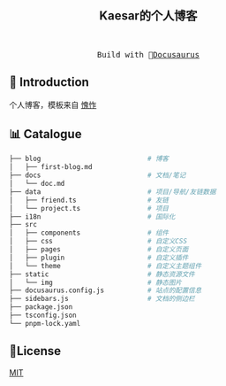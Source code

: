 <h2 align="center">
Kaesar的个人博客
</h2><br>

<pre align="center">
 Build with 🦖<a href="https://docusaurus.io/">Docusaurus</a> 
</pre>

## 👋 Introduction

<p>个人博客，模板来自 <a href="https://github.com/kuizuo">愧怍</a></p>

## 📊 Catalogue

```bash
├── blog                           # 博客
│   ├── first-blog.md
├── docs                           # 文档/笔记
│   └── doc.md
├── data                           # 项目/导航/友链数据
│   ├── friend.ts                  # 友链
│   └── project.ts                 # 项目            
├── i18n                           # 国际化
├── src
│   ├── components                 # 组件
│   ├── css                        # 自定义CSS
│   ├── pages                      # 自定义页面
│   ├── plugin                     # 自定义插件
│   └── theme                      # 自定义主题组件
├── static                         # 静态资源文件
│   └── img                        # 静态图片
├── docusaurus.config.js           # 站点的配置信息
├── sidebars.js                    # 文档的侧边栏
├── package.json
├── tsconfig.json
└── pnpm-lock.yaml
```

## 📝License

[MIT](./LICENSE)
